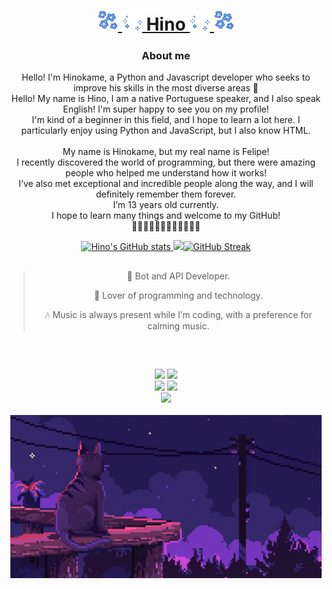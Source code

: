 <div align="center">
        <a href="#"">
            <h1>
                <img src="https://github.com/hinokame07/Yay-/blob/main/4f488c09dbabd854b7209a39bfbbb363.gif" height=32px alt="Flor">
                <img src ="https://github.com/hinokame07/Yay-/blob/main/Brilhos.gif" height=32px alt="Brilho">
                Hino 
                <img src ="https://github.com/hinokame07/Yay-/blob/main/Brilhos.gif" height=32px alt="Brilho">
                <img src="https://github.com/hinokame07/Yay-/blob/main/4f488c09dbabd854b7209a39bfbbb363.gif" height=32px alt="Flor">
            </h1>
        </a>
        <h3>About me</h3>
        <p>
            Hello! I'm Hinokame, a Python and Javascript developer who seeks to improve his skills in the most diverse areas 👋
            <br/>
            Hello! My name is Hino, I am a native Portuguese speaker, and I also speak English! I'm super happy to see you on my profile!
            <br/>
            I'm kind of a beginner in this field, and I hope to learn a lot here. I particularly enjoy using Python and JavaScript, but I also know HTML.
            <br/><br>
            My name is Hinokame, but my real name is Felipe!
            <br/>
            I recently discovered the world of programming, but there were amazing people who helped me understand how it works!
            <br/>
            I’ve also met exceptional and incredible people along the way, and I will definitely remember them forever. 
            <br/>
            I’m 13 years old currently.
            <br/>
            I hope to learn many things and welcome to my GitHub!
            <br/>
          💙🔵✨🌐🧊💙🔵✨🌐🧊💙🔵
            <br/>
        </p>
</div>

</div>

<div align="center">
<a href="#">
    <img height="160em" src="https://github-readme-stats.vercel.app/api?username=Hinokame07&theme=holi&show_icons=true" alt="Hino's GitHub stats" />
    <img height="160em" src="https://git.io/streak-stats"><img src="https://gith-sand.vercel.app?user=hinokame07&theme=holi-theme" alt="GitHub Streak" />
 </a>

##

> 🤖 Bot and API Developer.
> 
> 💞 Lover of programming and technology.
> 
> 🎶 Music is always present while I’m coding, with a preference for calming music.

</br>

##

<div align="center">
    <a href="https://www.reddit.com/user/Ok-Feature3697/"><img src="https://img.shields.io/badge/Reddit-FF4500?style=for-the-badge&logo=reddit&logoColor=white"/></a>
    <a href="https://discord.com/users/925897479722008577"><img src="https://img.shields.io/badge/Discord-7289DA?style=for-the-badge&logo=discord&logoColor=white"/></a>
    <br/>
    <a href="https://br.pinterest.com/Hinodeveloper/"><img src="https://img.shields.io/badge/Pinterest-%23E60023.svg?style=for-the-badge&logo=Pinterest&logoColor=white/"></a>
    <a href="https://github.com/hinokame07"><img src="https://img.shields.io/badge/github-%23121011.svg?style=for-the-badge&logo=github&logoColor=white"/></a>
    <br/>
    <a href="https://ko-fi.com/hinodev"><img src="https://ko-fi.com/img/githubbutton_sm.svg"/>
    <br/>
    <br/>
    <img src="https://github.com/hinokame07/Yay-/blob/main/Gato.gif" alt="Gif"/>
</div>

